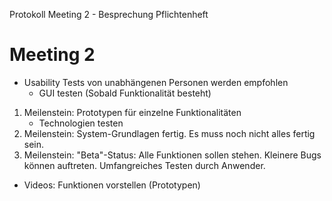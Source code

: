 Protokoll Meeting 2 - Besprechung Pflichtenheft

# Meeting 2

- Usability Tests von unabhängenen Personen werden empfohlen
	- GUI testen (Sobald Funktionalität besteht)

1. Meilenstein: Prototypen für einzelne Funktionalitäten
	- Technologien testen
2. Meilenstein: System-Grundlagen fertig. Es muss noch nicht alles fertig sein.
3. Meilenstein: "Beta"-Status: Alle Funktionen sollen stehen. Kleinere Bugs können auftreten. Umfangreiches Testen durch Anwender.

- Videos: Funktionen vorstellen (Prototypen)
